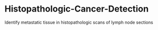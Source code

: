 # Histopathologic-Cancer-Detection
Identify metastatic tissue in histopathologic scans of lymph node sections
